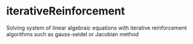 # iterativeReinforcement
 Solving system of linear algebraic equations with iterative reinforcement algorithms such as gauss-seidel or Jacobian method
